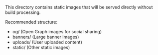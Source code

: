 This directory contains static images that will be served directly without build processing.

Recommended structure:
- og/         (Open Graph images for social sharing)
- banners/    (Large banner images)
- uploads/    (User uploaded content)
- static/     (Other static images)
